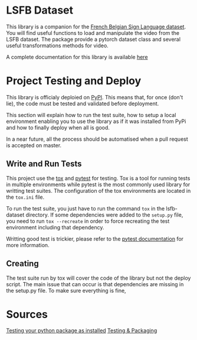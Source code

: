 # LSFB Dataset

This library is a companion for the [French Belgian Sign Language dataset](https://lsfb.info.unamur.be/). You will find useful functions to load and manipulate the video from the LSFB dataset. The package provide a pytorch dataset class and several useful transformations methods for video.

A complete documentation for this library is available [here](https://jefidev.github.io/lsfb-dataset/)

# Project Testing and Deploy

This library is officialy deploied on [PyPI](https://pypi.org/project/lsfb-dataset/). This means that, for once (don't lie), the code must be tested and validated before deployment.

This section will explain how to run the test suite, how to setup a local environment enabling you to use the library as if it was installed from PyPi and how to finally deploy when all is good.

In a near future, all the process should be automatised when a pull request is accepted on master.

## Write and Run Tests

This project use the [tox](https://tox.readthedocs.io/en/latest/) and [pytest](https://docs.pytest.org/en/latest/) for testing. Tox is a tool for running tests in multiple environments while pytest is the most commonly used library for writting test suites. The configuration of the tox environments are located in the `tox.ini` file.

To run the test suite, you just have to run the command `tox` in the lsfb-dataset directory. If some dependencies were added to the `setup.py` file, you need to run `tox --recreate` in order to force recreating the test environment including that dependency.

Writting good test is trickier, please refer to the [pytest documentation](https://docs.pytest.org) for more information.

## Creating 

The test suite run by tox will cover the code of the library but not the deploy script. The main issue that can occur is that dependencies are missing in the setup.py file. To make sure everything is fine, 

# Sources 

[Testing your python package as installed](https://blog.ganssle.io/articles/2019/08/test-as-installed.html)
[Testing & Packaging](https://hynek.me/articles/testing-packaging/)